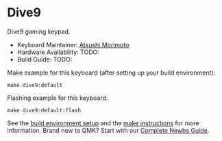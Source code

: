 # Dive9

Dive9 gaming keypad.

-   Keyboard Maintainer: [Atsushi Morimoto](https://github.com/74th)
-   Hardware Availability: TODO:
-   Build Guide: TODO:

Make example for this keyboard (after setting up your build environment):

    make dive9:default

Flashing example for this keyboard:

    make dive9:default:flash

See the [build environment setup](https://docs.qmk.fm/#/getting_started_build_tools) and the [make instructions](https://docs.qmk.fm/#/getting_started_make_guide) for more information. Brand new to QMK? Start with our [Complete Newbs Guide](https://docs.qmk.fm/#/newbs).
